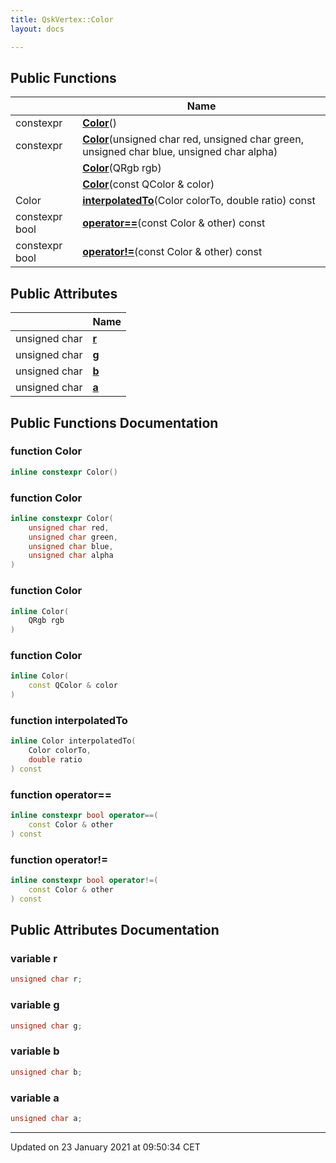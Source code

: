 ```yaml
---
title: QskVertex::Color
layout: docs

---
```





## Public Functions

|                | Name           |
| -------------- | -------------- |
| constexpr | **[Color](/docs/classes/class_qsk_vertex_1_1_color/#function-color)**() |
| constexpr | **[Color](/docs/classes/class_qsk_vertex_1_1_color/#function-color)**(unsigned char red, unsigned char green, unsigned char blue, unsigned char alpha) |
| | **[Color](/docs/classes/class_qsk_vertex_1_1_color/#function-color)**(QRgb rgb) |
| | **[Color](/docs/classes/class_qsk_vertex_1_1_color/#function-color)**(const QColor & color) |
| Color | **[interpolatedTo](/docs/classes/class_qsk_vertex_1_1_color/#function-interpolatedto)**(Color colorTo, double ratio) const |
| constexpr bool | **[operator==](/docs/classes/class_qsk_vertex_1_1_color/#function-operator==)**(const Color & other) const |
| constexpr bool | **[operator!=](/docs/classes/class_qsk_vertex_1_1_color/#function-operator!=)**(const Color & other) const |

## Public Attributes

|                | Name           |
| -------------- | -------------- |
| unsigned char | **[r](/docs/classes/class_qsk_vertex_1_1_color/#variable-r)**  |
| unsigned char | **[g](/docs/classes/class_qsk_vertex_1_1_color/#variable-g)**  |
| unsigned char | **[b](/docs/classes/class_qsk_vertex_1_1_color/#variable-b)**  |
| unsigned char | **[a](/docs/classes/class_qsk_vertex_1_1_color/#variable-a)**  |

## Public Functions Documentation

### function Color

```cpp
inline constexpr Color()
```


### function Color

```cpp
inline constexpr Color(
    unsigned char red,
    unsigned char green,
    unsigned char blue,
    unsigned char alpha
)
```


### function Color

```cpp
inline Color(
    QRgb rgb
)
```


### function Color

```cpp
inline Color(
    const QColor & color
)
```


### function interpolatedTo

```cpp
inline Color interpolatedTo(
    Color colorTo,
    double ratio
) const
```


### function operator==

```cpp
inline constexpr bool operator==(
    const Color & other
) const
```


### function operator!=

```cpp
inline constexpr bool operator!=(
    const Color & other
) const
```


## Public Attributes Documentation

### variable r

```cpp
unsigned char r;
```


### variable g

```cpp
unsigned char g;
```


### variable b

```cpp
unsigned char b;
```


### variable a

```cpp
unsigned char a;
```


-------------------------------

Updated on 23 January 2021 at 09:50:34 CET